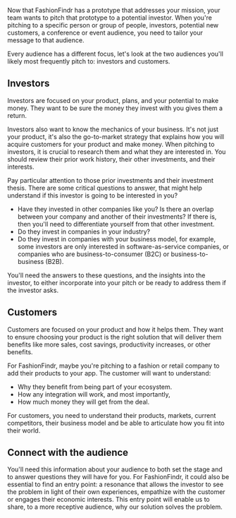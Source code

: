 Now that FashionFindr has a prototype that addresses your mission, your team wants to pitch that prototype to a potential investor. When you're pitching to a specific person or group of people, investors, potential new customers, a conference or event audience, you need to tailor your message to that audience.

Every audience has a different focus, let's look at the two audiences you'll likely most frequently pitch to: investors and customers.

## Investors

Investors are focused on your product, plans, and your potential to make money. They want to be sure the money they invest with you gives them a return.

Investors also want to know the mechanics of your business. It's not just your product, it's also the go-to-market strategy that explains how you will acquire customers for your product and make money. When pitching to investors, it is crucial to research them and what they are interested in. You should review their prior work history, their other investments, and their interests.

Pay particular attention to those prior investments and their investment thesis. There are some critical questions to answer, that might help understand if this investor is going to be interested in you?

* Have they invested in other companies like you? Is there an overlap between your company and another of their investments? If there is, then you'll need to differentiate yourself from that other investment.
* Do they invest in companies in your industry?
* Do they invest in companies with your business model, for example, some investors are only interested in software-as-service companies, or companies who are business-to-consumer (B2C) or business-to-business (B2B).

You'll need the answers to these questions, and the insights into the investor, to either incorporate into your pitch or be ready to address them if the investor asks.

## Customers

Customers are focused on your product and how it helps them. They want to ensure choosing your product is the right solution that will deliver them benefits like more sales, cost savings, productivity increases, or other benefits.

For FashionFindr, maybe you're pitching to a fashion or retail company to add their products to your app. The customer will want to understand:

* Why they benefit from being part of your ecosystem.
* How any integration will work, and most importantly,
* How much money they will get from the deal.

For customers, you need to understand their products, markets, current competitors, their business model and be able to articulate how you fit into their world.

## Connect with the audience

You'll need this information about your audience to both set the stage and to answer questions they will have for you. For FashionFindr, it could also be essential to find an entry point: a resonance that allows the investor to see the problem in light of their own experiences, empathize with the customer or engages their economic interests. This entry point will enable us to share, to a more receptive audience, why our solution solves the problem.
